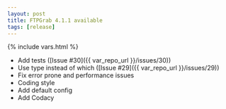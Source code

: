 ```yaml
---
layout: post
title: FTPGrab 4.1.1 available
tags: [release]
---
```

{% include vars.html %}

* Add tests ([Issue #30]({{ var_repo_url }}/issues/30))
* Use type instead of which ([Issue #29]({{ var_repo_url }}/issues/29))
* Fix error prone and performance issues
* Coding style
* Add default config
* Add Codacy
